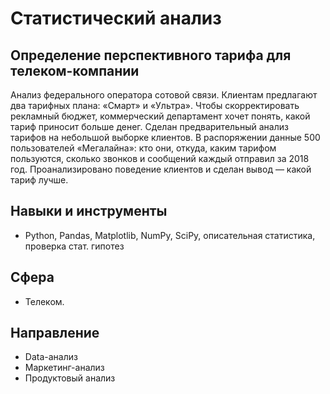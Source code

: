 # Статистический анализ

## Определение перспективного тарифа для телеком-компании

Анализ федерального оператора сотовой связи. Клиентам предлагают два тарифных плана: «Смарт» и «Ультра». Чтобы скорректировать рекламный бюджет, коммерческий департамент хочет понять, какой тариф приносит больше денег. Сделан предварительный анализ тарифов на небольшой выборке клиентов. В распоряжении данные 500 пользователей «Мегалайна»: кто они, откуда, каким тарифом пользуются, сколько звонков и сообщений каждый отправил за 2018 год. Проанализировано поведение клиентов и сделан вывод — какой тариф лучше. 

## Навыки и инструменты
- Python, Pandas, Matplotlib, NumPy, SciPy, описательная статистика, проверка стат. гипотез
  
## Сфера
- Телеком.

## Направление
- Data-анализ
- Маркетинг-анализ
- Продуктовый анализ
